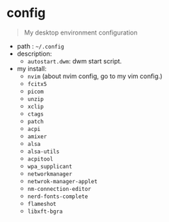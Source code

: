 # config
> My desktop environment configuration

* path : `~/.config`
* description: 
    * `autostart.dwm`: dwm start script.
* my install: 
    * `nvim` (about nvim config, go to my vim config.)
    * `fcitx5`
    * `picom`
    * `unzip`
    * `xclip`
    * `ctags`
    * `patch`
    * `acpi`
    * `amixer`
    * `alsa`
    * `alsa-utils`
    * `acpitool`
    * `wpa_supplicant`
    * `networkmanager`
    * `netwrok-manager-applet`
    * `nm-connection-editor`
    * `nerd-fonts-complete`
    * `flameshot`
    * `libxft-bgra`







